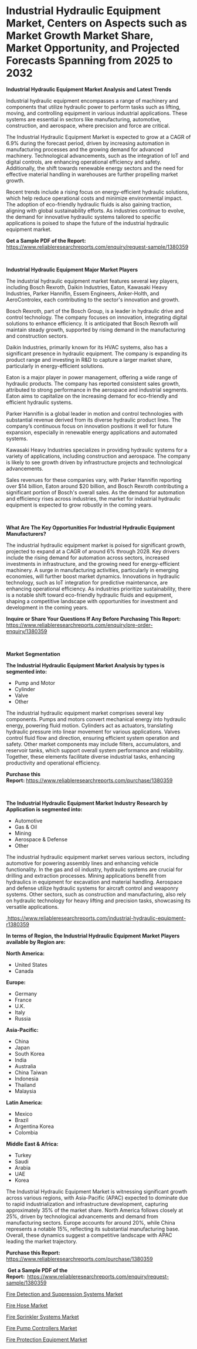 <p><h1>Industrial Hydraulic Equipment Market, Centers on Aspects such as Market Growth Market Share, Market Opportunity, and Projected Forecasts Spanning from 2025 to 2032</h1></p><p><strong>Industrial Hydraulic Equipment Market Analysis and Latest Trends</strong></p>
<p><p>Industrial hydraulic equipment encompasses a range of machinery and components that utilize hydraulic power to perform tasks such as lifting, moving, and controlling equipment in various industrial applications. These systems are essential in sectors like manufacturing, automotive, construction, and aerospace, where precision and force are critical.</p><p>The Industrial Hydraulic Equipment Market is expected to grow at a CAGR of 6.9% during the forecast period, driven by increasing automation in manufacturing processes and the growing demand for advanced machinery. Technological advancements, such as the integration of IoT and digital controls, are enhancing operational efficiency and safety. Additionally, the shift towards renewable energy sectors and the need for effective material handling in warehouses are further propelling market growth.</p><p>Recent trends include a rising focus on energy-efficient hydraulic solutions, which help reduce operational costs and minimize environmental impact. The adoption of eco-friendly hydraulic fluids is also gaining traction, aligning with global sustainability efforts. As industries continue to evolve, the demand for innovative hydraulic systems tailored to specific applications is poised to shape the future of the industrial hydraulic equipment market.</p></p>
<p><strong>Get a Sample PDF of the Report:&nbsp;</strong> <a href="https://www.reliableresearchreports.com/enquiry/request-sample/1380359?utm_campaign=36&utm_medium=2&utm_source=Github&utm_content=ia&utm_term=23022025&utm_id=industrial-hydraulic-equipment">https://www.reliableresearchreports.com/enquiry/request-sample/1380359</a></p>
<p>&nbsp;</p>
<p><strong>Industrial Hydraulic Equipment Major Market Players</strong></p>
<p><p>The industrial hydraulic equipment market features several key players, including Bosch Rexroth, Daikin Industries, Eaton, Kawasaki Heavy Industries, Parker Hannifin, Essem Engineers, Anker-Holth, and AeroControlex, each contributing to the sector's innovation and growth.</p><p>Bosch Rexroth, part of the Bosch Group, is a leader in hydraulic drive and control technology. The company focuses on innovation, integrating digital solutions to enhance efficiency. It is anticipated that Bosch Rexroth will maintain steady growth, supported by rising demand in the manufacturing and construction sectors.</p><p>Daikin Industries, primarily known for its HVAC systems, also has a significant presence in hydraulic equipment. The company is expanding its product range and investing in R&D to capture a larger market share, particularly in energy-efficient solutions.</p><p>Eaton is a major player in power management, offering a wide range of hydraulic products. The company has reported consistent sales growth, attributed to strong performance in the aerospace and industrial segments. Eaton aims to capitalize on the increasing demand for eco-friendly and efficient hydraulic systems.</p><p>Parker Hannifin is a global leader in motion and control technologies with substantial revenue derived from its diverse hydraulic product lines. The company’s continuous focus on innovation positions it well for future expansion, especially in renewable energy applications and automated systems.</p><p>Kawasaki Heavy Industries specializes in providing hydraulic systems for a variety of applications, including construction and aerospace. The company is likely to see growth driven by infrastructure projects and technological advancements.</p><p>Sales revenues for these companies vary, with Parker Hannifin reporting over $14 billion, Eaton around $20 billion, and Bosch Rexroth contributing a significant portion of Bosch's overall sales. As the demand for automation and efficiency rises across industries, the market for industrial hydraulic equipment is expected to grow robustly in the coming years.</p></p>
<p>&nbsp;</p>
<p><strong>What Are The Key Opportunities For Industrial Hydraulic Equipment Manufacturers?</strong></p>
<p><p>The industrial hydraulic equipment market is poised for significant growth, projected to expand at a CAGR of around 6% through 2028. Key drivers include the rising demand for automation across sectors, increased investments in infrastructure, and the growing need for energy-efficient machinery. A surge in manufacturing activities, particularly in emerging economies, will further boost market dynamics. Innovations in hydraulic technology, such as IoT integration for predictive maintenance, are enhancing operational efficiency. As industries prioritize sustainability, there is a notable shift toward eco-friendly hydraulic fluids and equipment, shaping a competitive landscape with opportunities for investment and development in the coming years.</p></p>
<p><strong>Inquire or Share Your Questions If Any Before Purchasing This Report:</strong> <a href="https://www.reliableresearchreports.com/enquiry/pre-order-enquiry/1380359?utm_campaign=36&utm_medium=2&utm_source=Github&utm_content=ia&utm_term=23022025&utm_id=industrial-hydraulic-equipment">https://www.reliableresearchreports.com/enquiry/pre-order-enquiry/1380359</a></p>
<p>&nbsp;</p>
<p><strong>Market Segmentation</strong></p>
<p><strong>The Industrial Hydraulic Equipment Market Analysis by types is segmented into:</strong></p>
<p><ul><li>Pump and Motor</li><li>Cylinder</li><li>Valve</li><li>Other</li></ul></p>
<p><p>The industrial hydraulic equipment market comprises several key components. Pumps and motors convert mechanical energy into hydraulic energy, powering fluid motion. Cylinders act as actuators, translating hydraulic pressure into linear movement for various applications. Valves control fluid flow and direction, ensuring efficient system operation and safety. Other market components may include filters, accumulators, and reservoir tanks, which support overall system performance and reliability. Together, these elements facilitate diverse industrial tasks, enhancing productivity and operational efficiency.</p></p>
<p><strong>Purchase this Report:&nbsp;</strong><a href="https://www.reliableresearchreports.com/purchase/1380359?utm_campaign=36&utm_medium=2&utm_source=Github&utm_content=ia&utm_term=23022025&utm_id=industrial-hydraulic-equipment">https://www.reliableresearchreports.com/purchase/1380359</a></p>
<p>&nbsp;</p>
<p><strong>The Industrial Hydraulic Equipment Market Industry Research by Application is segmented into:</strong></p>
<p><ul><li>Automotive</li><li>Gas & Oil</li><li>Mining</li><li>Aerospace & Defense</li><li>Other</li></ul></p>
<p><p>The industrial hydraulic equipment market serves various sectors, including automotive for powering assembly lines and enhancing vehicle functionality. In the gas and oil industry, hydraulic systems are crucial for drilling and extraction processes. Mining applications benefit from hydraulics in equipment for excavation and material handling. Aerospace and defense utilize hydraulic systems for aircraft control and weaponry systems. Other sectors, such as construction and manufacturing, also rely on hydraulic technology for heavy lifting and precision tasks, showcasing its versatile applications.</p></p>
<p><a href="https://www.reliableresearchreports.com/industrial-hydraulic-equipment-r1380359?utm_campaign=36&utm_medium=2&utm_source=Github&utm_content=ia&utm_term=23022025&utm_id=industrial-hydraulic-equipment">&nbsp;https://www.reliableresearchreports.com/industrial-hydraulic-equipment-r1380359</a></p>
<p><strong>In terms of Region, the Industrial Hydraulic Equipment Market Players available by Region are:</strong></p>
<p>
    <p> <strong> North America: </strong>
        <ul>
            <li>United States</li>
            <li>Canada</li>
        </ul>
        </p> 
    <p> <strong> Europe: </strong>
        <ul>
            <li>Germany</li>
            <li>France</li>
            <li>U.K.</li>
            <li>Italy</li>
            <li>Russia</li>
        </ul>
        </p> 
    <p> <strong> Asia-Pacific: </strong>
        <ul>
            <li>China</li>
            <li>Japan</li>
            <li>South Korea</li>
            <li>India</li>
            <li>Australia</li>
            <li>China Taiwan</li>
            <li>Indonesia</li>
            <li>Thailand</li>
            <li>Malaysia</li>
        </ul>
        </p> 
    <p> <strong> Latin America: </strong>
        <ul>
            <li>Mexico</li>
            <li>Brazil</li>
            <li>Argentina Korea</li>
            <li>Colombia</li>
        </ul>
        </p> 
    <p> <strong> Middle East & Africa: </strong>
        <ul>
            <li>Turkey</li>
            <li>Saudi</li>
            <li>Arabia</li>
            <li>UAE</li>
            <li>Korea</li>
        </ul>
    </p>
    </p>
<p><p>The Industrial Hydraulic Equipment Market is witnessing significant growth across various regions, with Asia-Pacific (APAC) expected to dominate due to rapid industrialization and infrastructure development, capturing approximately 35% of the market share. North America follows closely at 25%, driven by technological advancements and demand from manufacturing sectors. Europe accounts for around 20%, while China represents a notable 15%, reflecting its substantial manufacturing base. Overall, these dynamics suggest a competitive landscape with APAC leading the market trajectory.</p></p>
<p><strong>Purchase this Report: </strong><a href="https://www.reliableresearchreports.com/purchase/1380359?utm_campaign=36&utm_medium=2&utm_source=Github&utm_content=ia&utm_term=23022025&utm_id=industrial-hydraulic-equipment">https://www.reliableresearchreports.com/purchase/1380359</a></p>
<p>&nbsp;<strong>Get a Sample PDF of the Report:&nbsp;&nbsp;</strong><a href="https://www.reliableresearchreports.com/enquiry/request-sample/1380359?utm_campaign=36&utm_medium=2&utm_source=Github&utm_content=ia&utm_term=23022025&utm_id=industrial-hydraulic-equipment">https://www.reliableresearchreports.com/enquiry/request-sample/1380359</a></p>
<p><strong></strong></p>
<p><p><a href="https://github.com/beroxiluwaya/Market-Research-Report-List-1/blob/main/fire-detection-and-suppression-systems-market.md?utm_campaign=36&utm_medium=2&utm_source=Github&utm_content=ia&utm_term=23022025&utm_id=industrial-hydraulic-equipment">Fire Detection and Suppression Systems Market</a></p><p><a href="https://github.com/saklpelzami95/Market-Research-Report-List-1/blob/main/fire-hose-market.md?utm_campaign=36&utm_medium=2&utm_source=Github&utm_content=ia&utm_term=23022025&utm_id=industrial-hydraulic-equipment">Fire Hose Market</a></p><p><a href="https://github.com/milolohusami/Market-Research-Report-List-1/blob/main/fire-sprinkler-systems-market.md?utm_campaign=36&utm_medium=2&utm_source=Github&utm_content=ia&utm_term=23022025&utm_id=industrial-hydraulic-equipment">Fire Sprinkler Systems Market</a></p><p><a href="https://github.com/zeigounjoom/Market-Research-Report-List-1/blob/main/fire-pump-controllers-market.md?utm_campaign=36&utm_medium=2&utm_source=Github&utm_content=ia&utm_term=23022025&utm_id=industrial-hydraulic-equipment">Fire Pump Controllers Market</a></p><p><a href="https://github.com/geyangvayora/Market-Research-Report-List-1/blob/main/fire-protection-equipment-market.md?utm_campaign=36&utm_medium=2&utm_source=Github&utm_content=ia&utm_term=23022025&utm_id=industrial-hydraulic-equipment">Fire Protection Equipment Market</a></p></p>